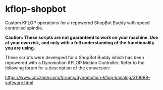 # kflop-shopbot
Custom KFLOP operations for a repowered ShopBot Buddy with speed controlled spindle.

**Caution: These scripts are not guaranteed to work on your machine.
Use at your own risk, and only with a full understanding of the functionality you are using.**

These scripts were developed for a ShopBot Buddy which has been repowered with a Dynomotion KFLOP Motion Controller. Refer to the following forum for a description of the conversion:

https://www.cnczone.com/forums/dynomotion-kflop-kanalog/310688-software.html
